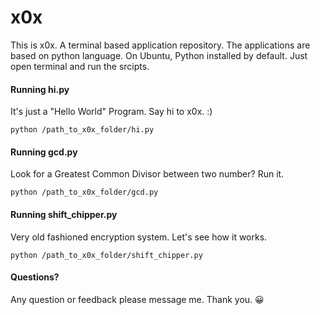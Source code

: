 # x0x
This is x0x. A terminal based application repository.
The applications are based on python language. On Ubuntu, Python installed by default.
Just open terminal and run the srcipts.

#### Running hi.py
It's just a "Hello World" Program. Say hi to x0x. :)
```
python /path_to_x0x_folder/hi.py
```

#### Running gcd.py
Look for a Greatest Common Divisor between two number? Run it.
```
python /path_to_x0x_folder/gcd.py
```

#### Running shift_chipper.py
Very old fashioned encryption system. Let's see how it works.
```
python /path_to_x0x_folder/shift_chipper.py
```

#### Questions?
Any question or feedback please message me.
Thank you. 😀
